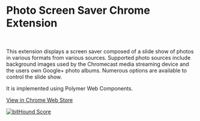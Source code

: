 <h1>Photo Screen Saver Chrome Extension</h1>

<p>&nbsp;</p>

<p>
This extension displays a screen saver composed of a slide show of photos in various formats from various sources. Supported photo sources include background images used by the Chromecast media streaming device and the users own Google+ photo albums. Numerous options are available to control the slide show.
</p>
<p>
It is implemented using Polymer Web Components.
</p>

<a href="https://chrome.google.com/webstore/detail/kohpcmlfdjfdggcjmjhhbcbankgmppgc">View in Chrome Web Store</a>

<a href="https://www.bithound.io/github/opus1269/photo-screen-saver"><img src="https://www.bithound.io/github/opus1269/photo-screen-saver/badges/score.svg" alt="bitHound Score" /></a>
